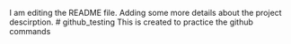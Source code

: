I am editing the README file. Adding some more details about the project descirption. # github_testing
This is created to practice the github commands
